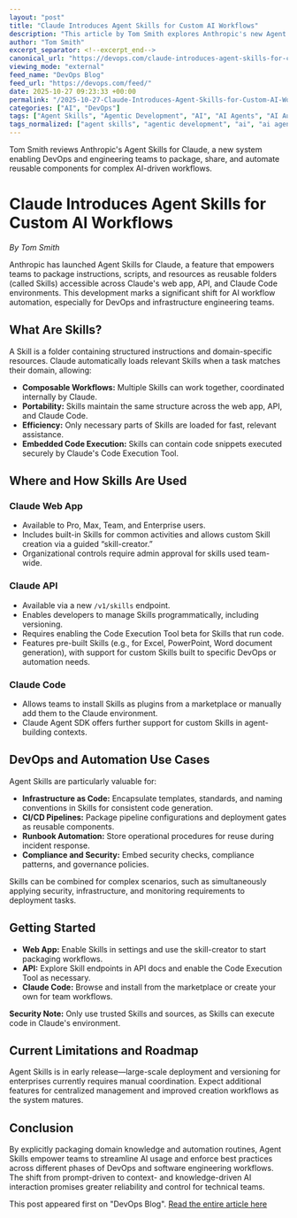 ```yaml
---
layout: "post"
title: "Claude Introduces Agent Skills for Custom AI Workflows"
description: "This article by Tom Smith explores Anthropic's new Agent Skills for Claude, which allow DevOps and engineering teams to package scripts, instructions, and resources into reusable, composable components (Skills) for use across Claude's products. The piece covers implementation details, benefits for DevOps automation and infrastructure as code, API and code execution support, as well as current limitations and best practices for adoption."
author: "Tom Smith"
excerpt_separator: <!--excerpt_end-->
canonical_url: "https://devops.com/claude-introduces-agent-skills-for-custom-ai-workflows/"
viewing_mode: "external"
feed_name: "DevOps Blog"
feed_url: "https://devops.com/feed/"
date: 2025-10-27 09:23:33 +00:00
permalink: "/2025-10-27-Claude-Introduces-Agent-Skills-for-Custom-AI-Workflows.html"
categories: ["AI", "DevOps"]
tags: ["Agent Skills", "Agentic Development", "AI", "AI Agents", "AI Automation", "AI For Developers", "AI For DevOps Teams", "AI Workflows", "Anthropic Agent Skills", "Anthropic AI Tools", "Anthropic Claude", "Automation", "Business Of DevOps", "CI/CD Pipelines", "Claude AI Update", "Claude API", "Claude Code", "Claude Code Execution Tool", "Claude Marketplace", "Claude Planning", "Claude SDK", "Claude Skills", "Claude Web App", "Custom AI Workflows", "DevOps", "DevOps AI", "DevOps Automation", "IaC", "Infrastructure Automation", "Intent Driven Development", "Posts", "Reusable AI Skills", "Runbook Automation", "Skills Marketplace", "Social Facebook", "Social LinkedIn", "Social X", "Workflow Automation"]
tags_normalized: ["agent skills", "agentic development", "ai", "ai agents", "ai automation", "ai for developers", "ai for devops teams", "ai workflows", "anthropic agent skills", "anthropic ai tools", "anthropic claude", "automation", "business of devops", "cislashcd pipelines", "claude ai update", "claude api", "claude code", "claude code execution tool", "claude marketplace", "claude planning", "claude sdk", "claude skills", "claude web app", "custom ai workflows", "devops", "devops ai", "devops automation", "iac", "infrastructure automation", "intent driven development", "posts", "reusable ai skills", "runbook automation", "skills marketplace", "social facebook", "social linkedin", "social x", "workflow automation"]
---
```


Tom Smith reviews Anthropic's Agent Skills for Claude, a new system enabling DevOps and engineering teams to package, share, and automate reusable components for complex AI-driven workflows.<!--excerpt_end-->

# Claude Introduces Agent Skills for Custom AI Workflows

*By Tom Smith*

Anthropic has launched Agent Skills for Claude, a feature that empowers teams to package instructions, scripts, and resources as reusable folders (called Skills) accessible across Claude's web app, API, and Claude Code environments. This development marks a significant shift for AI workflow automation, especially for DevOps and infrastructure engineering teams.

## What Are Skills?

A Skill is a folder containing structured instructions and domain-specific resources. Claude automatically loads relevant Skills when a task matches their domain, allowing:

- **Composable Workflows:** Multiple Skills can work together, coordinated internally by Claude.
- **Portability:** Skills maintain the same structure across the web app, API, and Claude Code.
- **Efficiency:** Only necessary parts of Skills are loaded for fast, relevant assistance.
- **Embedded Code Execution:** Skills can contain code snippets executed securely by Claude's Code Execution Tool.

## Where and How Skills Are Used

### Claude Web App

- Available to Pro, Max, Team, and Enterprise users.
- Includes built-in Skills for common activities and allows custom Skill creation via a guided “skill-creator.”
- Organizational controls require admin approval for skills used team-wide.

### Claude API

- Available via a new `/v1/skills` endpoint.
- Enables developers to manage Skills programmatically, including versioning.
- Requires enabling the Code Execution Tool beta for Skills that run code.
- Features pre-built Skills (e.g., for Excel, PowerPoint, Word document generation), with support for custom Skills built to specific DevOps or automation needs.

### Claude Code

- Allows teams to install Skills as plugins from a marketplace or manually add them to the Claude environment.
- Claude Agent SDK offers further support for custom Skills in agent-building contexts.

## DevOps and Automation Use Cases

Agent Skills are particularly valuable for:

- **Infrastructure as Code:** Encapsulate templates, standards, and naming conventions in Skills for consistent code generation.
- **CI/CD Pipelines:** Package pipeline configurations and deployment gates as reusable components.
- **Runbook Automation:** Store operational procedures for reuse during incident response.
- **Compliance and Security:** Embed security checks, compliance patterns, and governance policies.

Skills can be combined for complex scenarios, such as simultaneously applying security, infrastructure, and monitoring requirements to deployment tasks.

## Getting Started

- **Web App:** Enable Skills in settings and use the skill-creator to start packaging workflows.
- **API:** Explore Skill endpoints in API docs and enable the Code Execution Tool as necessary.
- **Claude Code:** Browse and install from the marketplace or create your own for team workflows.

**Security Note:** Only use trusted Skills and sources, as Skills can execute code in Claude's environment.

## Current Limitations and Roadmap

Agent Skills is in early release—large-scale deployment and versioning for enterprises currently requires manual coordination. Expect additional features for centralized management and improved creation workflows as the system matures.

## Conclusion

By explicitly packaging domain knowledge and automation routines, Agent Skills empower teams to streamline AI usage and enforce best practices across different phases of DevOps and software engineering workflows. The shift from prompt-driven to context- and knowledge-driven AI interaction promises greater reliability and control for technical teams.

This post appeared first on "DevOps Blog". [Read the entire article here](https://devops.com/claude-introduces-agent-skills-for-custom-ai-workflows/)
